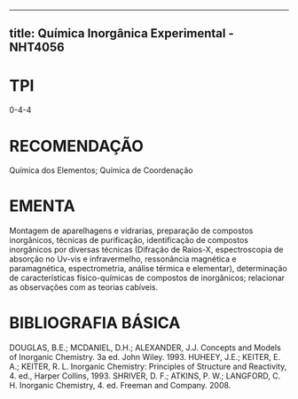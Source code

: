 
---
title: Química Inorgânica Experimental - NHT4056 
---

# TPI

0-4-4

# RECOMENDAÇÃO

Química dos Elementos; Química de Coordenação

# EMENTA

Montagem de aparelhagens e vidrarias, preparação de compostos inorgânicos, técnicas de purificação, identificação de compostos inorgânicos por diversas técnicas (Difração de Raios-X, espectroscopia de absorção no Uv-vis e infravermelho, ressonância magnética e paramagnética, espectrometria, análise térmica e elementar), determinação de características físico-químicas de compostos de inorgânicos; relacionar as observações com as teorias cabíveis.

# BIBLIOGRAFIA BÁSICA

DOUGLAS, B.E.; MCDANIEL, D.H.; ALEXANDER, J.J. Concepts and Models of Inorganic Chemistry. 3a ed. John Wiley. 1993.
HUHEEY, J.E.; KEITER, E. A.; KEITER, R. L. Inorganic Chemistry: Principles of Structure and Reactivity, 4. ed., Harper Collins, 1993.
SHRIVER, D. F.; ATKINS, P. W.; LANGFORD, C. H. Inorganic Chemistry, 4. ed. Freeman and Company. 2008.
        